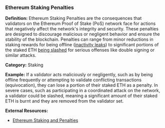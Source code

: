 ### Ethereum Staking Penalties

**Definition:** Ethereum Staking Penalties are the consequences that validators on the Ethereum Proof of Stake (PoS) network face for actions that negatively affect the network's integrity and security. These penalties are designed to discourage malicious or negligent behavior and ensure the stability of the blockchain. Penalties can range from minor reductions in staking rewards for being offline ([inactivity leaks](#inactivity-leak)) to significant portions of the staked ETH [being slashed](#slashing) for serious offenses like double signing or similar attacks.

**Category:** Staking

**Example:** If a validator acts maliciously or negligently, such as by being offline frequently or attempting to validate conflicting transactions (equivocation), they can lose a portion of their staked ETH as a penalty. In severe cases, such as participating in a coordinated attack on the network, a validator could be slashed, meaning a significant amount of their staked ETH is burnt and they are removed from the validator set.

**External Resources:**
- [Ethereum Staking and Penalties](https://ethereum.org/en/eth2/staking/#penalties)
